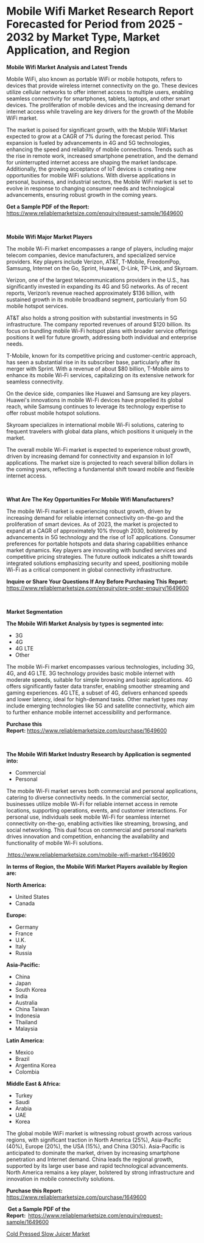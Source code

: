<p><h1>Mobile Wifi Market Research Report Forecasted for Period from 2025 -  2032 by Market Type, Market Application, and Region</h1></p><p><strong>Mobile Wifi Market Analysis and Latest Trends</strong></p>
<p><p>Mobile WiFi, also known as portable WiFi or mobile hotspots, refers to devices that provide wireless internet connectivity on the go. These devices utilize cellular networks to offer internet access to multiple users, enabling seamless connectivity for smartphones, tablets, laptops, and other smart devices. The proliferation of mobile devices and the increasing demand for internet access while traveling are key drivers for the growth of the Mobile WiFi market.</p><p>The market is poised for significant growth, with the Mobile WiFi Market expected to grow at a CAGR of 7% during the forecast period. This expansion is fueled by advancements in 4G and 5G technologies, enhancing the speed and reliability of mobile connections. Trends such as the rise in remote work, increased smartphone penetration, and the demand for uninterrupted internet access are shaping the market landscape. Additionally, the growing acceptance of IoT devices is creating new opportunities for mobile WiFi solutions. With diverse applications in personal, business, and industrial sectors, the Mobile WiFi market is set to evolve in response to changing consumer needs and technological advancements, ensuring robust growth in the coming years.</p></p>
<p><strong>Get a Sample PDF of the Report:&nbsp;</strong> <a href="https://www.reliablemarketsize.com/enquiry/request-sample/1649600?utm_campaign=2212&utm_medium=2&utm_source=Github&utm_content=ia&utm_term=07022025&utm_id=mobile-wifi">https://www.reliablemarketsize.com/enquiry/request-sample/1649600</a></p>
<p>&nbsp;</p>
<p><strong>Mobile Wifi Major Market Players</strong></p>
<p><p>The mobile Wi-Fi market encompasses a range of players, including major telecom companies, device manufacturers, and specialized service providers. Key players include Verizon, AT&T, T-Mobile, FreedomPop, Samsung, Internet on the Go, Sprint, Huawei, D-Link, TP-Link, and Skyroam.</p><p>Verizon, one of the largest telecommunications providers in the U.S., has significantly invested in expanding its 4G and 5G networks. As of recent reports, Verizon’s revenue reached approximately $136 billion, with sustained growth in its mobile broadband segment, particularly from 5G mobile hotspot services.</p><p>AT&T also holds a strong position with substantial investments in 5G infrastructure. The company reported revenues of around $120 billion. Its focus on bundling mobile Wi-Fi hotspot plans with broader service offerings positions it well for future growth, addressing both individual and enterprise needs.</p><p>T-Mobile, known for its competitive pricing and customer-centric approach, has seen a substantial rise in its subscriber base, particularly after its merger with Sprint. With a revenue of about $80 billion, T-Mobile aims to enhance its mobile Wi-Fi services, capitalizing on its extensive network for seamless connectivity.</p><p>On the device side, companies like Huawei and Samsung are key players. Huawei's innovations in mobile Wi-Fi devices have propelled its global reach, while Samsung continues to leverage its technology expertise to offer robust mobile hotspot solutions. </p><p>Skyroam specializes in international mobile Wi-Fi solutions, catering to frequent travelers with global data plans, which positions it uniquely in the market. </p><p>The overall mobile Wi-Fi market is expected to experience robust growth, driven by increasing demand for connectivity and expansion in IoT applications. The market size is projected to reach several billion dollars in the coming years, reflecting a fundamental shift toward mobile and flexible internet access.</p></p>
<p>&nbsp;</p>
<p><strong>What Are The Key Opportunities For Mobile Wifi Manufacturers?</strong></p>
<p><p>The mobile Wi-Fi market is experiencing robust growth, driven by increasing demand for reliable internet connectivity on-the-go and the proliferation of smart devices. As of 2023, the market is projected to expand at a CAGR of approximately 10% through 2030, bolstered by advancements in 5G technology and the rise of IoT applications. Consumer preferences for portable hotspots and data sharing capabilities enhance market dynamics. Key players are innovating with bundled services and competitive pricing strategies. The future outlook indicates a shift towards integrated solutions emphasizing security and speed, positioning mobile Wi-Fi as a critical component in global connectivity infrastructure.</p></p>
<p><strong>Inquire or Share Your Questions If Any Before Purchasing This Report:</strong> <a href="https://www.reliablemarketsize.com/enquiry/pre-order-enquiry/1649600?utm_campaign=2212&utm_medium=2&utm_source=Github&utm_content=ia&utm_term=07022025&utm_id=mobile-wifi">https://www.reliablemarketsize.com/enquiry/pre-order-enquiry/1649600</a></p>
<p>&nbsp;</p>
<p><strong>Market Segmentation</strong></p>
<p><strong>The Mobile Wifi Market Analysis by types is segmented into:</strong></p>
<p><ul><li>3G</li><li>4G</li><li>4G LTE</li><li>Other</li></ul></p>
<p><p>The mobile Wi-Fi market encompasses various technologies, including 3G, 4G, and 4G LTE. 3G technology provides basic mobile internet with moderate speeds, suitable for simple browsing and basic applications. 4G offers significantly faster data transfer, enabling smoother streaming and gaming experiences. 4G LTE, a subset of 4G, delivers enhanced speeds and lower latency, ideal for high-demand tasks. Other market types may include emerging technologies like 5G and satellite connectivity, which aim to further enhance mobile internet accessibility and performance.</p></p>
<p><strong>Purchase this Report:&nbsp;</strong><a href="https://www.reliablemarketsize.com/purchase/1649600?utm_campaign=2212&utm_medium=2&utm_source=Github&utm_content=ia&utm_term=07022025&utm_id=mobile-wifi">https://www.reliablemarketsize.com/purchase/1649600</a></p>
<p>&nbsp;</p>
<p><strong>The Mobile Wifi Market Industry Research by Application is segmented into:</strong></p>
<p><ul><li>Commercial</li><li>Personal</li></ul></p>
<p><p>The mobile Wi-Fi market serves both commercial and personal applications, catering to diverse connectivity needs. In the commercial sector, businesses utilize mobile Wi-Fi for reliable internet access in remote locations, supporting operations, events, and customer interactions. For personal use, individuals seek mobile Wi-Fi for seamless internet connectivity on-the-go, enabling activities like streaming, browsing, and social networking. This dual focus on commercial and personal markets drives innovation and competition, enhancing the availability and functionality of mobile Wi-Fi solutions.</p></p>
<p><a href="https://www.reliablemarketsize.com/mobile-wifi-market-r1649600?utm_campaign=2212&utm_medium=2&utm_source=Github&utm_content=ia&utm_term=07022025&utm_id=mobile-wifi">&nbsp;https://www.reliablemarketsize.com/mobile-wifi-market-r1649600</a></p>
<p><strong>In terms of Region, the Mobile Wifi Market Players available by Region are:</strong></p>
<p>
    <p> <strong> North America: </strong>
        <ul>
            <li>United States</li>
            <li>Canada</li>
        </ul>
        </p> 
    <p> <strong> Europe: </strong>
        <ul>
            <li>Germany</li>
            <li>France</li>
            <li>U.K.</li>
            <li>Italy</li>
            <li>Russia</li>
        </ul>
        </p> 
    <p> <strong> Asia-Pacific: </strong>
        <ul>
            <li>China</li>
            <li>Japan</li>
            <li>South Korea</li>
            <li>India</li>
            <li>Australia</li>
            <li>China Taiwan</li>
            <li>Indonesia</li>
            <li>Thailand</li>
            <li>Malaysia</li>
        </ul>
        </p> 
    <p> <strong> Latin America: </strong>
        <ul>
            <li>Mexico</li>
            <li>Brazil</li>
            <li>Argentina Korea</li>
            <li>Colombia</li>
        </ul>
        </p> 
    <p> <strong> Middle East & Africa: </strong>
        <ul>
            <li>Turkey</li>
            <li>Saudi</li>
            <li>Arabia</li>
            <li>UAE</li>
            <li>Korea</li>
        </ul>
    </p>
    </p>
<p><p>The global mobile WiFi market is witnessing robust growth across various regions, with significant traction in North America (25%), Asia-Pacific (40%), Europe (20%), the USA (15%), and China (30%). Asia-Pacific is anticipated to dominate the market, driven by increasing smartphone penetration and Internet demand. China leads the regional growth, supported by its large user base and rapid technological advancements. North America remains a key player, bolstered by strong infrastructure and innovation in mobile connectivity solutions.</p></p>
<p><strong>Purchase this Report: </strong><a href="https://www.reliablemarketsize.com/purchase/1649600?utm_campaign=2212&utm_medium=2&utm_source=Github&utm_content=ia&utm_term=07022025&utm_id=mobile-wifi">https://www.reliablemarketsize.com/purchase/1649600</a></p>
<p>&nbsp;<strong>Get a Sample PDF of the Report:&nbsp;&nbsp;</strong><a href="https://www.reliablemarketsize.com/enquiry/request-sample/1649600?utm_campaign=2212&utm_medium=2&utm_source=Github&utm_content=ia&utm_term=07022025&utm_id=mobile-wifi">https://www.reliablemarketsize.com/enquiry/request-sample/1649600</a></p>
<p><strong></strong></p>
<p><p><a href="https://github.com/gullattedenna/Market-Research-Report-List-1/blob/main/cold-pressed-slow-juicer-market.md?utm_campaign=2212&utm_medium=2&utm_source=Github&utm_content=ia&utm_term=07022025&utm_id=mobile-wifi">Cold Pressed Slow Juicer Market</a></p></p>